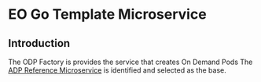 # EO Go Template Microservice

## Introduction

The ODP Factory is provides the service that creates On Demand Pods
The [ADP Reference Microservice](https://adp.ericsson.se/workinginadpframework/adp-reference-application)
is identified and selected as the base.
